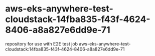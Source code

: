 # aws-eks-anywhere-test-cloudstack-14fba835-f43f-4624-8406-a8a827e6dd9e-71
repository for use with E2E test job aws-eks-anywhere-test-cloudstack:14fba835-f43f-4624-8406-a8a827e6dd9e-71
